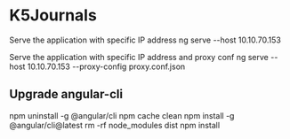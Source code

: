 # K5Journals

Serve the application with specific IP address
ng serve --host 10.10.70.153

Serve the application with specific IP address and proxy conf
ng serve --host 10.10.70.153 --proxy-config proxy.conf.json

## Upgrade angular-cli
npm uninstall -g @angular/cli
npm cache clean
npm install -g @angular/cli@latest
rm -rf node_modules dist
npm install
